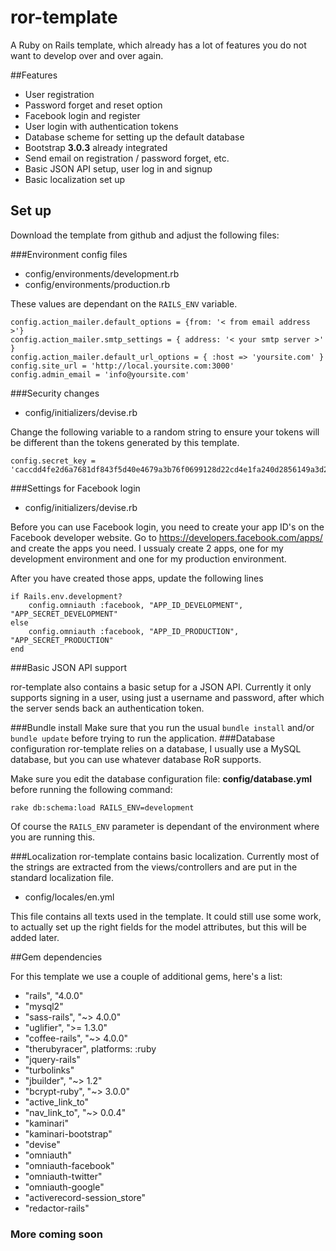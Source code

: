 # ror-template
A Ruby on Rails template, which already has a lot of features you do not want to develop over and over again.

##Features

- User registration
- Password forget and reset option
- Facebook login and register
- User login with authentication tokens
- Database scheme for setting up the default database
- Bootstrap **3.0.3** already integrated
- Send email on registration / password forget, etc.
- Basic JSON API setup, user log in and signup
- Basic localization set up


## Set up
Download the template from github and adjust the following files:


###Environment config files

* config/environments/development.rb
* config/environments/production.rb

These values are dependant on the ```RAILS_ENV``` variable.

```
config.action_mailer.default_options = {from: '< from email address >'}  
config.action_mailer.smtp_settings = { address: '< your smtp server >' }  
config.action_mailer.default_url_options = { :host => 'yoursite.com' }  
config.site_url = 'http://local.yoursite.com:3000'  
config.admin_email = 'info@yoursite.com'  
```
###Security changes

* config/initializers/devise.rb

Change the following variable to a random string to ensure your tokens will be different than the tokens generated by this template.

```
config.secret_key = 'caccdd4fe2d6a7681df843f5d40e4679a3b76f0699128d22cd4e1fa240d2856149a3d2bb7eee89aed2fe7012c279fa6f2b4fc0f65616cd9ceedcc5e2f16f509f'
```

###Settings for Facebook login

* config/initializers/devise.rb

Before you can use Facebook login, you need to create your app ID's on the Facebook developer website.
Go to https://developers.facebook.com/apps/ and create the apps you need. I ussualy create 2 apps, one for my development environment and one for my production environment.

After you have created those apps, update the following lines


```
if Rails.env.development?
	config.omniauth :facebook, "APP_ID_DEVELOPMENT", "APP_SECRET_DEVELOPMENT"
else
	config.omniauth :facebook, "APP_ID_PRODUCTION", "APP_SECRET_PRODUCTION"
end
```
###Basic JSON API support

ror-template also contains a basic setup for a JSON API. Currently it only supports signing in a user, using just a username and password, after which the server sends back an authentication token. 

###Bundle install
Make sure that you run the usual ```bundle install``` and/or ```bundle update```  before trying to run the application.
###Database configuration
ror-template relies on a database, I usually use a MySQL database, but you can use whatever database RoR supports.

Make sure you edit the database configuration file: **config/database.yml** before running the following command:

```rake db:schema:load RAILS_ENV=development```

Of course the ```RAILS_ENV``` parameter is dependant of the environment where you are running this.


###Localization
ror-template contains basic localization. Currently most of the strings are extracted from the views/controllers and are put in the standard localization file.

* config/locales/en.yml

This file contains all texts used in the template. It could still use some work, to actually set up the right fields for the model attributes, but this will be added later.

##Gem dependencies

For this template we use a couple of additional gems, here's a list:

* "rails", "4.0.0"
* "mysql2"
* "sass-rails", "~> 4.0.0"
* "uglifier", ">= 1.3.0"
* "coffee-rails", "~> 4.0.0"
* "therubyracer", platforms: :ruby
* "jquery-rails"
* "turbolinks"
* "jbuilder", "~> 1.2"
* "bcrypt-ruby", "~> 3.0.0"
* "active_link_to"
* "nav_link_to", "~> 0.0.4"
* "kaminari"
* "kaminari-bootstrap"
* "devise"
* "omniauth"
* "omniauth-facebook"
* "omniauth-twitter"
* "omniauth-google"
* "activerecord-session_store"
* "redactor-rails"

### More coming soon